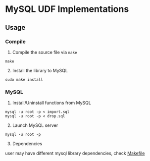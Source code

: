 # MySQL UDF Implementations

## Usage

### Compile 

1. Compile the source file via `make`
```
make
```
2. Install the library to MySQL
```
sudo make install
```

### MySQL

1. Install/Uninstall functions from MySQL
```
mysql -u root -p < import.sql
mysql -u root -p < drop.sql
```

2. Launch MySQL server
```
mysql -u root -p
```
3. Dependencies

user may have different mysql library dependencies, check [Makefile](/Makefile)
